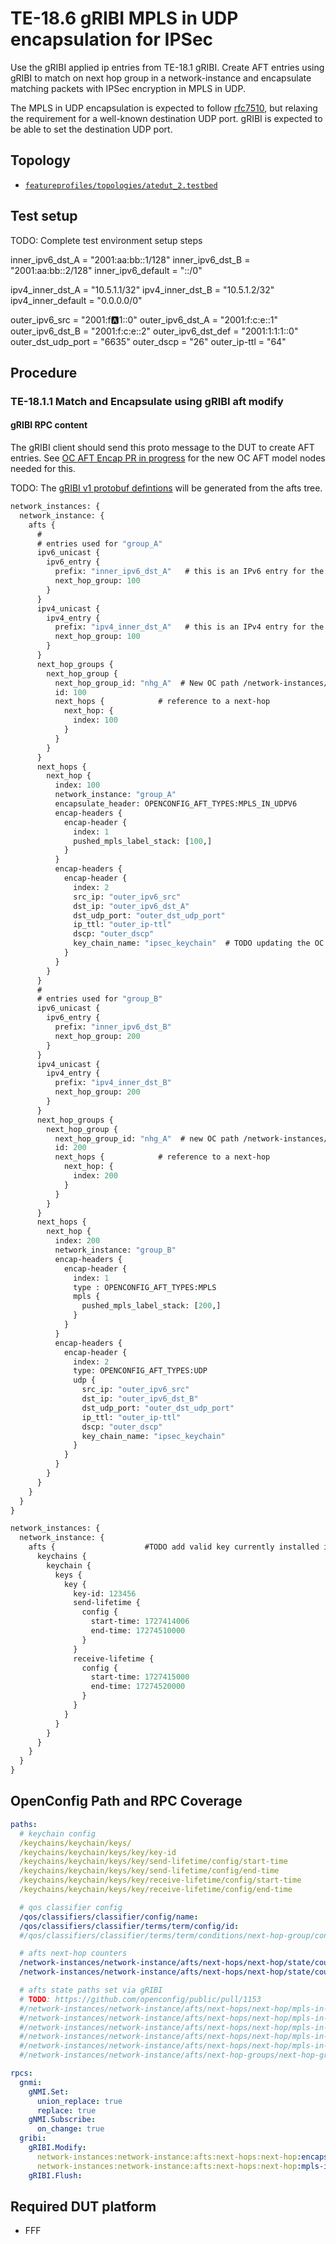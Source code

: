 # TE-18.6 gRIBI MPLS in UDP encapsulation for IPSec

Use the gRIBI applied ip entries from TE-18.1 gRIBI. Create AFT entries using gRIBI to match on next hop group in a
network-instance and encapsulate matching packets with IPSec encryption in MPLS in UDP.

The MPLS in UDP encapsulation is expected to follow
[rfc7510](https://datatracker.ietf.org/doc/html/rfc7510#section-3),
but relaxing the requirement for a well-known destination UDP port.  gRIBI is
expected to be able to set the destination UDP port.

## Topology

* [`featureprofiles/topologies/atedut_2.testbed`](https://github.com/openconfig/featureprofiles/blob/main/topologies/atedut_2.testbed)

## Test setup

TODO: Complete test environment setup steps

inner_ipv6_dst_A = "2001:aa:bb::1/128"
inner_ipv6_dst_B = "2001:aa:bb::2/128"
inner_ipv6_default = "::/0"

ipv4_inner_dst_A = "10.5.1.1/32"
ipv4_inner_dst_B = "10.5.1.2/32"
ipv4_inner_default = "0.0.0.0/0"

outer_ipv6_src =      "2001:f:a:1::0"
outer_ipv6_dst_A =    "2001:f:c:e::1"
outer_ipv6_dst_B =    "2001:f:c:e::2"
outer_ipv6_dst_def =  "2001:1:1:1::0"
outer_dst_udp_port =  "6635"
outer_dscp =          "26"
outer_ip-ttl =        "64"

## Procedure

### TE-18.1.1 Match and Encapsulate using gRIBI aft modify

#### gRIBI RPC content

The gRIBI client should send this proto message to the DUT to create AFT
entries.  See [OC AFT Encap PR in progress](https://github.com/openconfig/public/pull/1153)
for the new OC AFT model nodes needed for this.  

TODO: The
[gRIBI v1 protobuf defintions](https://github.com/openconfig/gribi/blob/master/v1/proto/README.md)
will be generated from the afts tree.

```proto
network_instances: {
  network_instance: {
    afts {
      #
      # entries used for "group_A"
      ipv6_unicast {
        ipv6_entry {
          prefix: "inner_ipv6_dst_A"   # this is an IPv6 entry for the origin/inner packet.
          next_hop_group: 100
        }
      }
      ipv4_unicast {
        ipv4_entry {
          prefix: "ipv4_inner_dst_A"   # this is an IPv4 entry for the origin/inner packet.
          next_hop_group: 100
        }
      }
      next_hop_groups {
        next_hop_group {
          next_hop_group_id: "nhg_A"  # New OC path /network-instances/network-instance/afts/next-hop-groups/next-hop-group/state/next-hop-group-id
          id: 100
          next_hops {            # reference to a next-hop
            next_hop: {
              index: 100
            }
          }
        }
      }
      next_hops {
        next_hop {
          index: 100
          network_instance: "group_A"
          encapsulate_header: OPENCONFIG_AFT_TYPES:MPLS_IN_UDPV6
          encap-headers {
            encap-header {
              index: 1
              pushed_mpls_label_stack: [100,]
            }
          }
          encap-headers {
            encap-header {
              index: 2
              src_ip: "outer_ipv6_src"
              dst_ip: "outer_ipv6_dst_A"
              dst_udp_port: "outer_dst_udp_port"
              ip_ttl: "outer_ip-ttl"
              dscp: "outer_dscp"
              key_chain_name: "ipsec_keychain"  # TODO updating the OC aft models to support key_chain_name
            }
          }
        }
      }
      #
      # entries used for "group_B"
      ipv6_unicast {
        ipv6_entry {
          prefix: "inner_ipv6_dst_B"
          next_hop_group: 200
        }
      }
      ipv4_unicast {
        ipv4_entry {
          prefix: "ipv4_inner_dst_B"
          next_hop_group: 200
        }
      }
      next_hop_groups {
        next_hop_group {
          next_hop_group_id: "nhg_A"  # new OC path /network-instances/network-instance/afts/next-hop-groups/next-hop-group/state/next-hop-group-id
          id: 200
          next_hops {            # reference to a next-hop
            next_hop: {
              index: 200
            }
          }
        }
      }
      next_hops {
        next_hop {
          index: 200
          network_instance: "group_B"
          encap-headers {
            encap-header {
              index: 1
              type : OPENCONFIG_AFT_TYPES:MPLS
              mpls {
                pushed_mpls_label_stack: [200,]
              }
            }
          }
          encap-headers {
            encap-header {
              index: 2
              type: OPENCONFIG_AFT_TYPES:UDP
              udp {
                src_ip: "outer_ipv6_src"
                dst_ip: "outer_ipv6_dst_B"
                dst_udp_port: "outer_dst_udp_port"
                ip_ttl: "outer_ip-ttl"
                dscp: "outer_dscp"
                key_chain_name: "ipsec_keychain"
              }
            }
          }
        }
      }
    }
  }
}

network_instances: {
  network_instance: {
    afts {                    #TODO add valid key currently installed in hardware
      keychains {
        keychain {
          keys {
            key {
              key-id: 123456
              send-lifetime {
                config {
                  start-time: 1727414006  
                  end-time: 17274510000
                }
              }
              receive-lifetime {
                config {
                  start-time: 1727415000
                  end-time: 17274520000
                }
              }
            }
          }
        }
      }
    }
  }
}
```

## OpenConfig Path and RPC Coverage

```yaml
paths:
  # keychain config
  /keychains/keychain/keys/
  /keychains/keychain/keys/key/key-id
  /keychains/keychain/keys/key/send-lifetime/config/start-time
  /keychains/keychain/keys/key/send-lifetime/config/end-time
  /keychains/keychain/keys/key/receive-lifetime/config/start-time
  /keychains/keychain/keys/key/receive-lifetime/config/end-time

  # qos classifier config
  /qos/classifiers/classifier/config/name:
  /qos/classifiers/classifier/terms/term/config/id:
  #/qos/classifiers/classifier/terms/term/conditions/next-hop-group/config/name: # TODO: new OC leaf to be added

  # afts next-hop counters
  /network-instances/network-instance/afts/next-hops/next-hop/state/counters/packets-forwarded:
  /network-instances/network-instance/afts/next-hops/next-hop/state/counters/octets-forwarded:

  # afts state paths set via gRIBI
  # TODO: https://github.com/openconfig/public/pull/1153
  #/network-instances/network-instance/afts/next-hops/next-hop/mpls-in-udp/state/src-ip:
  #/network-instances/network-instance/afts/next-hops/next-hop/mpls-in-udp/state/dst-ip:
  #/network-instances/network-instance/afts/next-hops/next-hop/mpls-in-udp/state/ip-ttl:
  #/network-instances/network-instance/afts/next-hops/next-hop/mpls-in-udp/state/dst-udp-port:
  #/network-instances/network-instance/afts/next-hops/next-hop/mpls-in-udp/state/dscp:
  #/network-instances/network-instance/afts/next-hop-groups/next-hop-group/state/next-hop-group-id:

rpcs:
  gnmi:
    gNMI.Set:
      union_replace: true
      replace: true
    gNMI.Subscribe:
      on_change: true
  gribi:
    gRIBI.Modify:
      network-instances:network-instance:afts:next-hops:next-hop:encapsulate_header:
      network-instances:network-instance:afts:next-hops:next-hop:mpls-in-udp:
    gRIBI.Flush:
```

## Required DUT platform

* FFF
